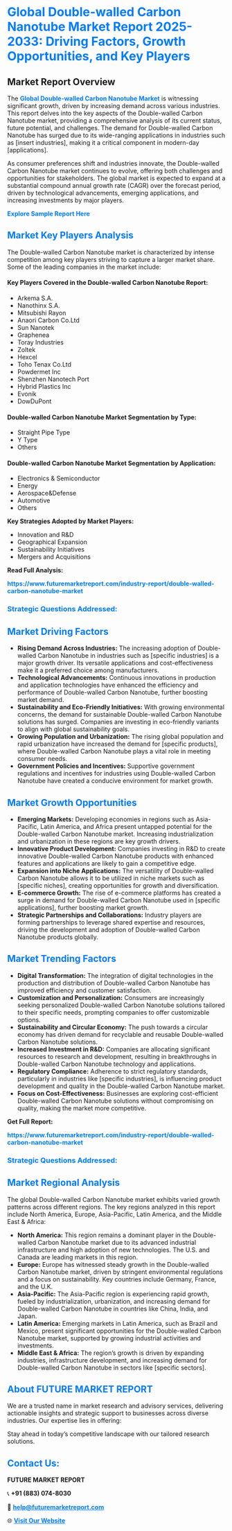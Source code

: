 <h1 style="color: #007BFF;">Global Double-walled Carbon Nanotube Market Report 2025-2033: Driving Factors, Growth Opportunities, and Key Players</h1>

<section id="overview">
<h2>Market Report Overview</h2>
<p>The <a href="https://www.futuremarketreport.com/industry-report/double-walled-carbon-nanotube-market" style="color: #007BFF; text-decoration: none;"><strong>Global Double-walled Carbon Nanotube Market</strong></a> is witnessing significant growth, driven by increasing demand across various industries. This report delves into the key aspects of the Double-walled Carbon Nanotube market, providing a comprehensive analysis of its current status, future potential, and challenges. The demand for Double-walled Carbon Nanotube has surged due to its wide-ranging applications in industries such as [insert industries], making it a critical component in modern-day [applications].</p>
<p>As consumer preferences shift and industries innovate, the Double-walled Carbon Nanotube market continues to evolve, offering both challenges and opportunities for stakeholders. The global market is expected to expand at a substantial compound annual growth rate (CAGR) over the forecast period, driven by technological advancements, emerging applications, and increasing investments by major players.</p>
</section>

<section id="overview">
<p><a href="https://www.futuremarketreport.com/request-sample/reportId=114605" style="color: #007BFF; text-decoration: none;"><strong>Explore Sample Report Here</strong></a></p>
</section>

<section id="key-players">
<h2 style="color: #007BFF;">Market Key Players Analysis</h2>
<p>The Double-walled Carbon Nanotube market is characterized by intense competition among key players striving to capture a larger market share. Some of the leading companies in the market include:</p>
<h4>Key Players Covered in the Double-walled Carbon Nanotube Report:</h4>
<ul><li>Arkema S.A.</li><li>Nanothinx S.A.</li><li>Mitsubishi Rayon</li><li>Anaori Carbon Co.Ltd</li><li>Sun Nanotek</li><li>Graphenea</li><li>Toray Industries</li><li>Zoltek</li><li>Hexcel</li><li>Toho Tenax Co.Ltd</li><li>Powdermet Inc</li><li>Shenzhen Nanotech Port</li><li>Hybrid Plastics Inc</li><li>Evonik</li><li>DowDuPont</li></ul>
<h4>Double-walled Carbon Nanotube Market Segmentation by Type:</h4>
<ul><li>Straight Pipe Type</li><li>Y Type</li><li>Others</li></ul>

<h4>Double-walled Carbon Nanotube Market Segmentation by Application:</h4>
<ul><li>Electronics &amp; Semiconductor</li><li>Energy</li><li>Aerospace&amp;Defense</li><li>Automotive</li><li>Others</li></ul>
<p><strong>Key Strategies Adopted by Market Players:</strong></p>
<ul>
<li>Innovation and R&D</li>
<li>Geographical Expansion</li>
<li>Sustainability Initiatives</li>
<li>Mergers and Acquisitions</li>
</ul>
</section>

<section>
<p><strong>Read Full Analysis: </strong></p><a href="https://www.futuremarketreport.com/industry-report/double-walled-carbon-nanotube-market" style="color: #007BFF; text-decoration: none;"><strong>https://www.futuremarketreport.com/industry-report/double-walled-carbon-nanotube-market</strong></a>
<h3 style="color: #007BFF;">Strategic Questions Addressed:</h3>
</section>

<section id="driving-factors">
<h2 style="color: #007BFF;">Market Driving Factors</h2>
<ul>
<li><strong>Rising Demand Across Industries:</strong> The increasing adoption of Double-walled Carbon Nanotube in industries such as [specific industries] is a major growth driver. Its versatile applications and cost-effectiveness make it a preferred choice among manufacturers.</li>
<li><strong>Technological Advancements:</strong> Continuous innovations in production and application technologies have enhanced the efficiency and performance of Double-walled Carbon Nanotube, further boosting market demand.</li>
<li><strong>Sustainability and Eco-Friendly Initiatives:</strong> With growing environmental concerns, the demand for sustainable Double-walled Carbon Nanotube solutions has surged. Companies are investing in eco-friendly variants to align with global sustainability goals.</li>
<li><strong>Growing Population and Urbanization:</strong> The rising global population and rapid urbanization have increased the demand for [specific products], where Double-walled Carbon Nanotube plays a vital role in meeting consumer needs.</li>
<li><strong>Government Policies and Incentives:</strong> Supportive government regulations and incentives for industries using Double-walled Carbon Nanotube have created a conducive environment for market growth.</li>
</ul>
</section>

<section id="growth-opportunities">
<h2 style="color: #007BFF;">Market Growth Opportunities</h2>
<ul>
<li><strong>Emerging Markets:</strong> Developing economies in regions such as Asia-Pacific, Latin America, and Africa present untapped potential for the Double-walled Carbon Nanotube market. Increasing industrialization and urbanization in these regions are key growth drivers.</li>
<li><strong>Innovative Product Development:</strong> Companies investing in R&D to create innovative Double-walled Carbon Nanotube products with enhanced features and applications are likely to gain a competitive edge.</li>
<li><strong>Expansion into Niche Applications:</strong> The versatility of Double-walled Carbon Nanotube allows it to be utilized in niche markets such as [specific niches], creating opportunities for growth and diversification.</li>
<li><strong>E-commerce Growth:</strong> The rise of e-commerce platforms has created a surge in demand for Double-walled Carbon Nanotube used in [specific applications], further boosting market growth.</li>
<li><strong>Strategic Partnerships and Collaborations:</strong> Industry players are forming partnerships to leverage shared expertise and resources, driving the development and adoption of Double-walled Carbon Nanotube products globally.</li>
</ul>
</section>

<section id="trending-factors">
<h2 style="color: #007BFF;">Market Trending Factors</h2>
<ul>
<li><strong>Digital Transformation:</strong> The integration of digital technologies in the production and distribution of Double-walled Carbon Nanotube has improved efficiency and customer satisfaction.</li>
<li><strong>Customization and Personalization:</strong> Consumers are increasingly seeking personalized Double-walled Carbon Nanotube solutions tailored to their specific needs, prompting companies to offer customizable options.</li>
<li><strong>Sustainability and Circular Economy:</strong> The push towards a circular economy has driven demand for recyclable and reusable Double-walled Carbon Nanotube solutions.</li>
<li><strong>Increased Investment in R&D:</strong> Companies are allocating significant resources to research and development, resulting in breakthroughs in Double-walled Carbon Nanotube technology and applications.</li>
<li><strong>Regulatory Compliance:</strong> Adherence to strict regulatory standards, particularly in industries like [specific industries], is influencing product development and quality in the Double-walled Carbon Nanotube market.</li>
<li><strong>Focus on Cost-Effectiveness:</strong> Businesses are exploring cost-efficient Double-walled Carbon Nanotube solutions without compromising on quality, making the market more competitive.</li>
</ul>
</section>

<section>
<p><strong>Get Full Report: </strong></p><a href="https://www.futuremarketreport.com/industry-report/double-walled-carbon-nanotube-market" style="color: #007BFF; text-decoration: none;"><strong>https://www.futuremarketreport.com/industry-report/double-walled-carbon-nanotube-market</strong></a>
<h3 style="color: #007BFF;">Strategic Questions Addressed:</h3>
</section>


<section id="regional-analysis">
<h2 style="color: #007BFF;">Market Regional Analysis</h2>
<p>The global Double-walled Carbon Nanotube market exhibits varied growth patterns across different regions. The key regions analyzed in this report include North America, Europe, Asia-Pacific, Latin America, and the Middle East & Africa:</p>
<ul>
<li><strong>North America:</strong> This region remains a dominant player in the Double-walled Carbon Nanotube market due to its advanced industrial infrastructure and high adoption of new technologies. The U.S. and Canada are leading markets in this region.</li>
<li><strong>Europe:</strong> Europe has witnessed steady growth in the Double-walled Carbon Nanotube market, driven by stringent environmental regulations and a focus on sustainability. Key countries include Germany, France, and the U.K.</li>
<li><strong>Asia-Pacific:</strong> The Asia-Pacific region is experiencing rapid growth, fueled by industrialization, urbanization, and increasing demand for Double-walled Carbon Nanotube in countries like China, India, and Japan.</li>
<li><strong>Latin America:</strong> Emerging markets in Latin America, such as Brazil and Mexico, present significant opportunities for the Double-walled Carbon Nanotube market, supported by growing industrial activities and investments.</li>
<li><strong>Middle East & Africa:</strong> The region’s growth is driven by expanding industries, infrastructure development, and increasing demand for Double-walled Carbon Nanotube in sectors like [specific sectors].</li>
</ul>
</section>

<footer>
<h2 style="color: #007BFF;">About FUTURE MARKET REPORT</h2>
<p>We are a trusted name in market research and advisory services, delivering actionable insights and strategic support to businesses across diverse industries. Our expertise lies in offering:</p>

<p>Stay ahead in today’s competitive landscape with our tailored research solutions.</p>

<h2 style="color: #007BFF;">Contact Us:</h2>
<p><strong>FUTURE MARKET REPORT</strong></p>
<p>📞 <strong>+91 (883) 074-8030</strong></p>
<p>📧 <strong><a href="mailto:help@futuremarketreport.com" style="color: #007BFF;">help@futuremarketreport.com</a></strong></p>
<p>🌐 <strong><a href="https://www.futuremarketreport.com/" style="color: #007BFF;">Visit Our Website</a></strong></p>
</footer>